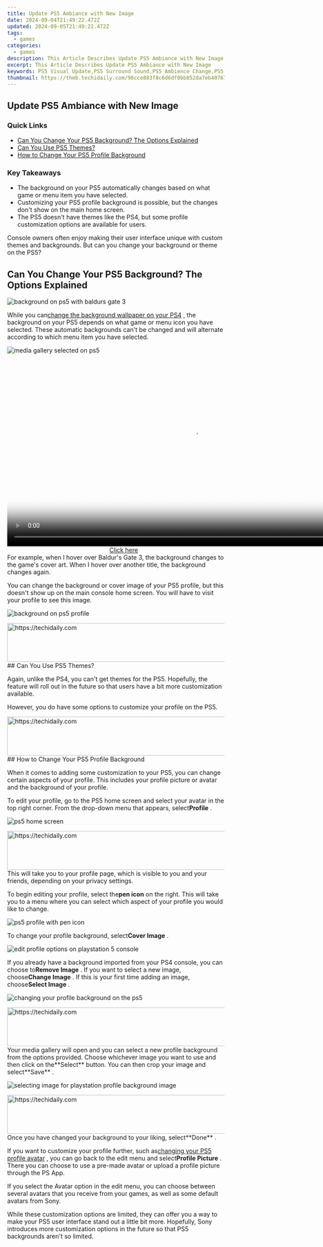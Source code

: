 ```yaml
---
title: Update PS5 Ambiance with New Image
date: 2024-09-04T21:49:22.472Z
updated: 2024-09-05T21:49:22.472Z
tags:
  - games
categories:
  - games
description: This Article Describes Update PS5 Ambiance with New Image
excerpt: This Article Describes Update PS5 Ambiance with New Image
keywords: PS5 Visual Update,PS5 Surround Sound,PS5 Ambience Change,PS5 Room Lighting,PS5 Ambiance Enhance,New PS5 Image Effects,PS5 Screensaver Revamp
thumbnail: https://thmb.techidaily.com/98cce883f8c6d6df0bb852da7eb40767e5514e4304dfa4fcbf005c1298bed966.jpg
---
```


## Update PS5 Ambiance with New Image

### Quick Links

* [Can You Change Your PS5 Background? The Options Explained](#can-you-change-your-ps5-background-the-options-explained)
* [Can You Use PS5 Themes?](#can-you-use-ps5-themes)
* [How to Change Your PS5 Profile Background](#how-to-change-your-ps5-profile-background)

### Key Takeaways

* The background on your PS5 automatically changes based on what game or menu item you have selected.
* Customizing your PS5 profile background is possible, but the changes don't show on the main home screen.
* The PS5 doesn't have themes like the PS4, but some profile customization options are available for users.

 Console owners often enjoy making their user interface unique with custom themes and backgrounds. But can you change your background or theme on the PS5?

## Can You Change Your PS5 Background? The Options Explained

![background on ps5 with baldurs gate 3](https://static1.makeuseofimages.com/wordpress/wp-content/uploads/2024/02/background-on-ps5.jpg)

 While you can[change the background wallpaper on your PS4](https://www.makeuseof.com/how-to-change-ps4-wallpaper/) , the background on your PS5 depends on what game or menu icon you have selected. These automatic backgrounds can't be changed and will alternate according to which menu item you have selected.

![media gallery selected on ps5](https://static1.makeuseofimages.com/wordpress/wp-content/uploads/2024/02/media-gallery-selected-on-ps5.jpg)

<!-- affiliate ads begin -->
<span id="1424531">
					<video width="864" height="NaN" style="cursor:pointer"
           poster="//a.impactradius-go.com/display-clicktoplayimage/1424531.png"
           onclick="if(!this.playClicked){this.play();this.setAttribute('controls',true);this.playClicked=true;}">
	   <source src="//a.impactradius-go.com/display-ad/16446-1424531">
	   <img src="//a.impactradius-go.com/display-clicktoplayimage/1424531.png" style="border: none; height: 100%; width: 100%; object-fit: contain">
	</video>
	<div style="width:540px;text-align:center"><a href="javascript:window.open(decodeURIComponent('https%3A%2F%2Flaganoo.pxf.io%2Fc%2F5597632%2F1424531%2F16446'), '_blank');void(0);">Click here</a></div>
</span>
<img height="0" width="0" src="https://imp.pxf.io/i/5597632/1424531/16446" style="position:absolute;visibility:hidden;" border="0" />
<!-- affiliate ads end -->
 For example, when I hover over Baldur's Gate 3, the background changes to the game's cover art. When I hover over another title, the background changes again.

 You can change the background or cover image of your PS5 profile, but this doesn't show up on the main console home screen. You will have to visit your profile to see this image.

![background on ps5 profile](https://static1.makeuseofimages.com/wordpress/wp-content/uploads/2024/02/background-on-ps5-profile.jpg)

<!-- affiliate ads begin -->
<a href="https://appsumo.8odi.net/c/5597632/2024329/7443" target="_top" id="2024329">
  <img src="//a.impactradius-go.com/display-ad/7443-2024329" border="0" alt="https://techidaily.com" width="728" height="90"/>
</a>
<img height="0" width="0" src="https://appsumo.8odi.net/i/5597632/2024329/7443" style="position:absolute;visibility:hidden;" border="0" />
<!-- affiliate ads end -->
## Can You Use PS5 Themes?

 Again, unlike the PS4, you can't get themes for the PS5\. Hopefully, the feature will roll out in the future so that users have a bit more customization available.

 However, you do have some options to customize your profile on the PS5.

<!-- affiliate ads begin -->
<a href="https://appsumo.8odi.net/c/5597632/2037359/7443" target="_top" id="2037359">
  <img src="//a.impactradius-go.com/display-ad/7443-2037359" border="0" alt="https://techidaily.com" width="728" height="90"/>
</a>
<img height="0" width="0" src="https://appsumo.8odi.net/i/5597632/2037359/7443" style="position:absolute;visibility:hidden;" border="0" />
<!-- affiliate ads end -->
## How to Change Your PS5 Profile Background

 When it comes to adding some customization to your PS5, you can change certain aspects of your profile. This includes your profile picture or avatar and the background of your profile.

 To edit your profile, go to the PS5 home screen and select your avatar in the top right corner. From the drop-down menu that appears, select**Profile** .

![ps5 home screen](https://static1.makeuseofimages.com/wordpress/wp-content/uploads/2024/02/ps5-home-screen.jpg)

<!-- affiliate ads begin -->
<a href="https://aligracehair.sjv.io/c/5597632/1915830/19272" target="_top" id="1915830">
  <img src="//a.impactradius-go.com/display-ad/19272-1915830" border="0" alt="https://techidaily.com" width="728" height="90"/>
</a>
<img height="0" width="0" src="https://aligracehair.sjv.io/i/5597632/1915830/19272" style="position:absolute;visibility:hidden;" border="0" />
<!-- affiliate ads end -->
 This will take you to your profile page, which is visible to you and your friends, depending on your privacy settings.

 To begin editing your profile, select the**pen icon** on the right. This will take you to a menu where you can select which aspect of your profile you would like to change.

![ps5 profile with pen icon](https://static1.makeuseofimages.com/wordpress/wp-content/uploads/2024/02/ps5-profile-with-pen-icon.jpg)

 To change your profile background, select**Cover Image** .

![edit profile options on playstation 5 console](https://static1.makeuseofimages.com/wordpress/wp-content/uploads/2024/02/edit-profile-options-on-playstation-5-console.jpg)

 If you already have a background imported from your PS4 console, you can choose to**Remove Image** . If you want to select a new image, choose**Change Image** . If this is your first time adding an image, choose**Select Image** .

![changing your profile background on the ps5](https://static1.makeuseofimages.com/wordpress/wp-content/uploads/2024/02/changing-your-profile-background-on-the-ps5.jpg)

<!-- affiliate ads begin -->
<a href="https://imp.i357552.net/c/5597632/863035/11832" target="_top" id="863035">
  <img src="//a.impactradius-go.com/display-ad/11832-863035" border="0" alt="https://techidaily.com" width="728" height="90"/>
</a>
<img height="0" width="0" src="https://imp.i357552.net/i/5597632/863035/11832" style="position:absolute;visibility:hidden;" border="0" />
<!-- affiliate ads end -->
 Your media gallery will open and you can select a new profile background from the options provided. Choose whichever image you want to use and then click on the**Select** button. You can then crop your image and select**Save** .

![selecting image for playstation profile background image](https://static1.makeuseofimages.com/wordpress/wp-content/uploads/2024/02/selecting-image-for-playstation-profile-background-image.jpg)

<!-- affiliate ads begin -->
<a href="https://appsumo.8odi.net/c/5597632/2049370/7443" target="_top" id="2049370">
  <img src="//a.impactradius-go.com/display-ad/7443-2049370" border="0" alt="https://techidaily.com" width="728" height="90"/>
</a>
<img height="0" width="0" src="https://appsumo.8odi.net/i/5597632/2049370/7443" style="position:absolute;visibility:hidden;" border="0" />
<!-- affiliate ads end -->
 Once you have changed your background to your liking, select**Done** .

 If you want to customize your profile further, such as[changing your PS5 profile avatar](https://www.makeuseof.com/how-to-change-ps5-profile-picture-avatar-cover-image/) , you can go back to the edit menu and select**Profile Picture** . There you can choose to use a pre-made avatar or upload a profile picture through the PS App.

 If you select the Avatar option in the edit menu, you can choose between several avatars that you receive from your games, as well as some default avatars from Sony.

 While these customization options are limited, they can offer you a way to make your PS5 user interface stand out a little bit more. Hopefully, Sony introduces more customization options in the future so that PS5 backgrounds aren't so limited.


<ins class="adsbygoogle"
     style="display:block"
     data-ad-format="autorelaxed"
     data-ad-client="ca-pub-7571918770474297"
     data-ad-slot="1223367746"></ins>



<ins class="adsbygoogle"
     style="display:block"
     data-ad-client="ca-pub-7571918770474297"
     data-ad-slot="8358498916"
     data-ad-format="auto"
     data-full-width-responsive="true"></ins>


